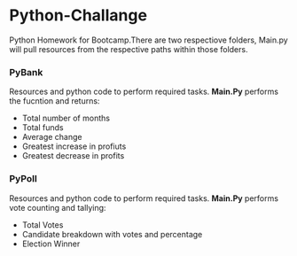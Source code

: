 # Python-Challange

Python Homework for Bootcamp.There are two respectiove folders, Main.py will pull resources from the respective paths within those folders.

<h3>PyBank</h3>
Resources and python code to perform required tasks.
<b>Main.Py</b> performs the fucntion and returns:

<ul><li>Total number of months</li>
<li>Total funds</li>
<li>Average change</li>
<li>Greatest increase in profiuts</li>
  <li>Greatest decrease in profits</li></ul>

<h3>PyPoll</h3>
Resources and python code to perform required tasks.
<b>Main.Py</b> performs vote counting and tallying:

<ul><li>Total Votes</li>
<li>Candidate breakdown with votes and percentage</li>
<li>Election Winner</li></ul>



